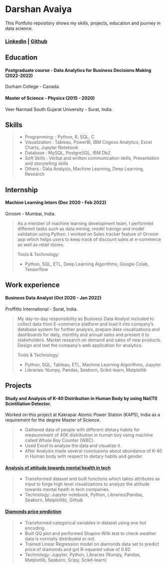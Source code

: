 # Darshan Avaiya
This Portfolio repository shows my skills, projects, education and journey in data science.
### [LinkedIn](https://www.linkedin.com/in/darshanavaiya) |  [Github](https://github.com/idarshan07)
## Education
#### Postgraduate course - Data Analytics for Business Decisions Making (2022-2022)
Durham College - Canada.
 
#### Master of Science - Physics (2015 - 2020)
Veer Narmad South Gujarat University - Surat, India.

## Skills
> - Programming:  : Python, R, SQL, C
> - Visualization : Tableau, PowerBI, IBM Cognos Analytics, Excel Charts, Jupyter Notebook
> - Database      : MySQL, PostgreSQL, IBM Db2
> - Soft Skills   : Verbal and written communication skills, Presentation and storytelling skills
> - Others        : Data Analysis, Machine Learning, Deep Learning, Research

## Internship
#### Machine Learning Intern (Dec 2020 - Feb 2022)
Grroom - Mumbai, India.

> As a member of machine learning development team, I performed different tasks such as data mining, model trainign and model validation using Python. I worked on Sales tracker feature of Grroom app which helps users to keep track of discount sales at e-commerce as well as retail stores.
> 
> Tools & Technology:
> - Python, SQL, ETL, Deep Learning Algorithms, Google Colab, Tensorflow

## Work experience
#### Business Data Analyst (Oct 2020 - Jan 2022)
Proffitto International - Surat, India.

> My day-to-day responsibility as Business Data Analyst included to collect data from E-commerce platform and load it into company’s database system for further analysis, prepare data visualizations and dashboards for daily, monthly and annual sales and present it to stakeholders. Market research on demand and sales of new products. Design and test the company’s web application for analytics.
> 
> Tools & Technology:
> - Python, SQL, Tableau, ETL, Machine Learning Algorithms, Jupyter
> - Libraries: Numpy, Pandas, Seaborn, Scikit-learn, Matplotlib

## Projects
#### Study and Analysis of K-40 Distribution in Human Body by using NaI(Tl) Scintillation Detector.
Worked on this project at Kakrapar Atomic Power Station (KAPS), India as a requirement for the degree Master of Science.

>- Gathered data of people with different dietary habits for measurement of 40K distribution in human boy using machine called Whole Boy Counter (WBC).
>- Used Excel to analyse the data and visualize it.
>- After Analysis made several conclusions about abundance of K-40 in Human body with respect to dietary habits and gender.

#### [Analysis of attitude towards mental health in tech](https://github.com/idarshan07/Analysis-of-attitude-towards-mental-health-in-tech)
>- Transformed dataset and built functions which takes attributes as input to forge high level visualizations to analyze the attitude towards mental heath in tech companies.
>- Technology: Jupyter notebook, Python, Libraries(Pandas, Seaborn, Matplotlib), Github

#### [Diamonds price prediction](https://github.com/idarshan07/Linear-Regression)
>- Transformed categorical variables in dataset using one hot encoding.
>- Built QQ plot and performed Shapiro-Wilk test to check weather data is normally distributed or not.
>- Trained Linear Regression model on diamonds data set to predict price of diamonds and got R-squared value of 0.92
>- Technology: Jupyter, Python, Libraries (Numpy, Pandas, Matplotlib, Seaborn, Scipy, Scikit-learn)
